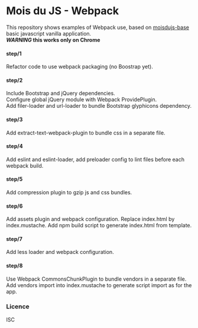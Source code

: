 # Mois du JS - Webpack

This  repository shows examples of Webpack use, based on [moisdujs-base]() basic javascript vanilla application.  
**_WARNING_ this works only on Chrome**

#### step/1

Refactor code to use webpack packaging (no Boostrap yet).  

#### step/2

Include Bootstrap and jQuery dependencies.  
Configure global jQuery module with Webpack ProvidePlugin.  
Add filer-loader and url-loader to bundle Bootstrap glyphicons dependency. 

#### step/3

Add extract-text-webpack-plugin to bundle css in a separate file. 

#### step/4

Add eslint and eslint-loader, add preloader config to lint files before each webpack build. 

#### step/5

Add compression plugin to gzip js and css bundles. 

#### step/6

Add assets plugin and webpack configuration.
Replace index.html by index.mustache.
Add npm build script to generate index.html from template.

#### step/7

Add less loader and webpack configuration.

#### step/8

Use Webpack CommonsChunkPlugin to bundle vendors in a separate file.
Add vendors import into index.mustache to generate script import as for the app.

### Licence

ISC
